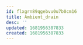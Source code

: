 ```yaml
---
id: flxgrn89qgebvu0u7b0cm16
title: Ambient_drain
desc: ''
updated: 1681956387833
created: 1681956387833
---
```

